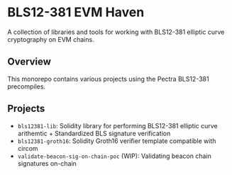 # BLS12-381 EVM Haven
A collection of libraries and tools for working with BLS12-381 elliptic curve cryptography on EVM chains.

## Overview
This monorepo contains various projects using the Pectra BLS12-381 precompiles.

## Projects
- `bls12381-lib`: Solidity library for performing BLS12-381 elliptic curve arithemtic + Standardized BLS signature verification
- `bls12381-groth16`: Solidity Groth16 verifier template compatible with circom
- `validate-beacon-sig-on-chain-poc` (WIP): Validating beacon chain signatures on-chain 

